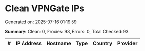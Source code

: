 # Clean VPNGate IPs
Generated on: 2025-07-16 01:19:59

**Summary:** Clean: 0, Proxies: 93, Errors: 0, Total Checked: 93

| # | IP Address | Hostname | Type | Country | Provider |
|---|------------|----------|------|---------|----------|
